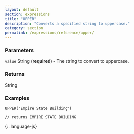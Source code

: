 ```yaml
---
layout: default
section: expressions
title: "UPPER"
description: "Converts a specified string to uppercase."
category: section
permalink: /expressions/reference/upper/
---
```


### Parameters

`value` String (__required__) - The string to convert to uppercase.

### Returns

String

### Examples

~~~
UPPER("Empire State Building")

// returns EMPIRE STATE BUILDING
~~~
{: .language-js}